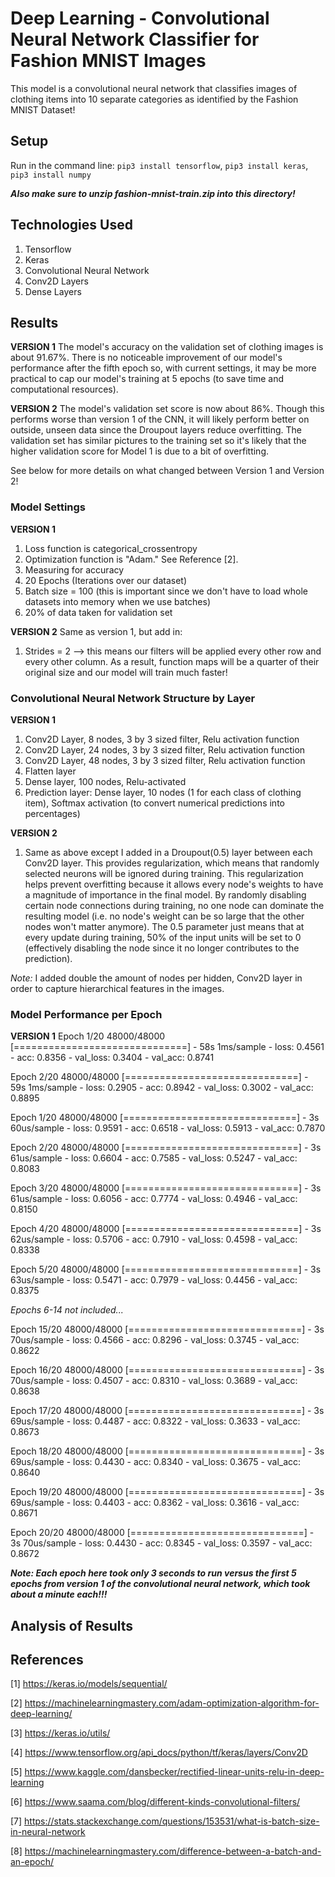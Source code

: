 # Deep Learning - Convolutional Neural Network Classifier for Fashion MNIST Images
This model is a convolutional neural network that classifies images of clothing items into 10 separate categories as identified by the Fashion MNIST Dataset!

## Setup
Run in the command line:
`pip3 install tensorflow`,
`pip3 install keras`,
`pip3 install numpy`

***Also make sure to unzip fashion-mnist-train.zip into this directory!***

## Technologies Used
1. Tensorflow
2. Keras
3. Convolutional Neural Network
4. Conv2D Layers
5. Dense Layers

## Results
**VERSION 1**
The model's accuracy on the validation set of clothing images is about 91.67%. There is no noticeable improvement of our model's performance after the fifth epoch so, with current settings, it may be more practical to cap our model's training at 5 epochs (to save time and computational resources).

**VERSION 2**
The model's validation set score is now about 86%. Though this performs worse than version 1 of the CNN, it will likely perform better on outside, unseen data since the Droupout layers reduce overfitting. The validation set has similar pictures to the training set so it's likely that the higher validation score for Model 1 is due to a bit of overfitting.

See below for more details on what changed between Version 1 and Version 2!

### Model Settings
**VERSION 1**
1. Loss function is categorical_crossentropy
2. Optimization function is "Adam." See Reference [2].
3. Measuring for accuracy
4. 20 Epochs (Iterations over our dataset)
5. Batch size = 100 (this is important since we don't have to load whole datasets into memory when we use batches)
6. 20% of data taken for validation set

**VERSION 2**
Same as version 1, but add in:
1. Strides = 2 --> this means our filters will be applied every other row and every other column. As a result, function maps will be a quarter of their original size and our model will train much faster!
 
### Convolutional Neural Network Structure by Layer
**VERSION 1**
1. Conv2D Layer, 8 nodes, 3 by 3 sized filter, Relu activation function
2. Conv2D Layer, 24 nodes, 3 by 3 sized filter, Relu activation function
3. Conv2D Layer, 48 nodes, 3 by 3 sized filter, Relu activation function
4. Flatten layer
5. Dense layer, 100 nodes, Relu-activated
6. Prediction layer: Dense layer, 10 nodes (1 for each class of clothing item), Softmax activation (to convert numerical predictions into percentages)

**VERSION 2**
1. Same as above except I added in a Droupout(0.5) layer between each Conv2D layer. This provides regularization, which means that randomly selected neurons will be ignored during training. This regularization helps prevent overfitting because it allows every node's weights to have a magnitude of importance in the final model. By randomly disabling certain node connections during training, no one node can dominate the resulting model (i.e. no node's weight can be so large that the other nodes won't matter anymore). The 0.5 parameter just means that at every update during training, 50% of the input units will be set to 0 (effectively disabling the node since it no longer contributes to the prediction).

*Note:* I added double the amount of nodes per hidden, Conv2D layer in order to capture hierarchical features in the images.

### Model Performance per Epoch
**VERSION 1**
Epoch 1/20
48000/48000 [==============================] - 58s 1ms/sample - loss: 0.4561 - acc: 0.8356 - val_loss: 0.3404 - val_acc: 0.8741

Epoch 2/20
48000/48000 [==============================] - 59s 1ms/sample - loss: 0.2905 - acc: 0.8942 - val_loss: 0.3002 - val_acc: 0.8895

Epoch 1/20
48000/48000 [==============================] - 3s 60us/sample - loss: 0.9591 - acc: 0.6518 - val_loss: 0.5913 - val_acc: 0.7870

Epoch 2/20
48000/48000 [==============================] - 3s 61us/sample - loss: 0.6604 - acc: 0.7585 - val_loss: 0.5247 - val_acc: 0.8083

Epoch 3/20
48000/48000 [==============================] - 3s 61us/sample - loss: 0.6056 - acc: 0.7774 - val_loss: 0.4946 - val_acc: 0.8150

Epoch 4/20
48000/48000 [==============================] - 3s 62us/sample - loss: 0.5706 - acc: 0.7910 - val_loss: 0.4598 - val_acc: 0.8338

Epoch 5/20
48000/48000 [==============================] - 3s 63us/sample - loss: 0.5471 - acc: 0.7979 - val_loss: 0.4456 - val_acc: 0.8375

*Epochs 6-14 not included...*

Epoch 15/20
48000/48000 [==============================] - 3s 70us/sample - loss: 0.4566 - acc: 0.8296 - val_loss: 0.3745 - val_acc: 0.8622

Epoch 16/20
48000/48000 [==============================] - 3s 70us/sample - loss: 0.4507 - acc: 0.8310 - val_loss: 0.3689 - val_acc: 0.8638

Epoch 17/20
48000/48000 [==============================] - 3s 69us/sample - loss: 0.4487 - acc: 0.8322 - val_loss: 0.3633 - val_acc: 0.8673

Epoch 18/20
48000/48000 [==============================] - 3s 69us/sample - loss: 0.4430 - acc: 0.8340 - val_loss: 0.3675 - val_acc: 0.8640

Epoch 19/20
48000/48000 [==============================] - 3s 69us/sample - loss: 0.4403 - acc: 0.8362 - val_loss: 0.3616 - val_acc: 0.8671

Epoch 20/20
48000/48000 [==============================] - 3s 70us/sample - loss: 0.4430 - acc: 0.8345 - val_loss: 0.3597 - val_acc: 0.8672

***Note: Each epoch here took only 3 seconds to run versus the first 5 epochs from version 1 of the convolutional neural network, which took about a minute each!!!***

## Analysis of Results


## References
[1] https://keras.io/models/sequential/

[2] https://machinelearningmastery.com/adam-optimization-algorithm-for-deep-learning/

[3] https://keras.io/utils/

[4] https://www.tensorflow.org/api_docs/python/tf/keras/layers/Conv2D

[5] https://www.kaggle.com/dansbecker/rectified-linear-units-relu-in-deep-learning

[6] https://www.saama.com/blog/different-kinds-convolutional-filters/

[7] https://stats.stackexchange.com/questions/153531/what-is-batch-size-in-neural-network

[8] https://machinelearningmastery.com/difference-between-a-batch-and-an-epoch/

